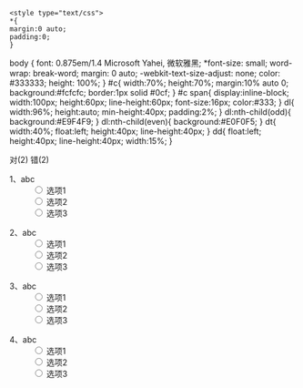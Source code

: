 
    <style type="text/css">
    *{
    margin:0 auto;
    padding:0;
    }
   body {
  font: 0.875em/1.4 Microsoft Yahei, 微软雅黑;
  *font-size: small;
  word-wrap: break-word;
  margin: 0 auto;
  -webkit-text-size-adjust: none;
  color: #333333;
  height: 100%;
}
      #c{
        width:70%;
        height:70%;
        margin:10%  auto 0;
        background:#fcfcfc;
        border:1px solid #0cf;
      }
      #c span{
      display:inline-block;
      width:100px;
      height:60px;
      line-height:60px;
      font-size:16px;
      color:#333;
      }
      dl{
      width:96%;
      height:auto;
      min-height:40px;
      padding:2%;
      }
      dl:nth-child(odd){
      background:#E9F4F9;
      }
      dl:nth-child(even){
      background:#E0F0F5;
      }
      dt{
      width:40%;
      float:left;
      height:40px;
      line-height:40px;
      }
      dd{
      float:left;
      height:40px;
      line-height:40px;
      width:15%;
      }
    </style>
</head>
<body>
<div id="c">
    <div data-reactroot="">
    <span>对(2)</span>
    <span>错(2)</span>
        <dl data-status="1" data-v="3">
            <dt>1、abc</dt>
            <dd>
                <input type="radio" name="a" value="1">
                选项1
                </dd>
            <dd>
                <input type="radio" name="a" value="2">
                选项2
                </dd>
            <dd>
                <input type="radio" name="a" value="3">
                    选项3
                </dd></dl>
        <dl data-status="1" data-v="3">
            <dt>2、abc</dt>
            <dd>
                <input type="radio" name="b" value="1">
                    选项1
                </dd>
            <dd>
                <input type="radio" name="b" value="2">
                    选项2
                </dd>
            <dd>
                <input type="radio" name="b" value="3">
                    选项3
                </dd></dl>
        <dl data-status="2" data-v="3">
            <dt>3、abc</dt>
            <dd>
                <input type="radio" name="c" value="1">
                    选项1
                </dd>
            <dd>
                <input type="radio" name="c" value="2">
                    选项2
                </dd>
            <dd>
                <input type="radio" name="c" value="3">
                    选项3
                </dd></dl>
        <dl data-status="2" data-v="3">
            <dt>4、abc</dt>
            <dd>
                <input type="radio" name="d" value="1">
                    选项1
                </dd>
            <dd>
                <input type="radio" name="d" value="2">
                    选项2
                </dd>
            <dd>
                <input type="radio" name="d" value="3">
                    选项3
                </dd></dl>
    </div>
</div>
